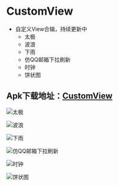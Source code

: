 # CustomView

 - 自定义View合辑，持续更新中
    - 太极
   - 波浪
   - 下雨
   - 仿QQ邮箱下拉刷新
   - 时钟
   - 饼状图


## **Apk下载地址：[CustomView](https://www.pgyer.com/CustomView)**


![太极](screenshot/TaiJiView.gif)


![波浪](screenshot/WaveView.gif)


![下雨](screenshot/RainView.gif)


![仿QQ邮箱下拉刷新](screenshot/CircleRefreshView.gif)


![时钟](screenshot/ClockView.gif)


![饼状图](screenshot/PercentageView.gif)
